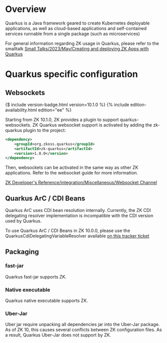 # Overview

Quarkus is a Java framework geared to create Kubernetes deployable
applications, as well as cloud-based applications and self-contained
services runnable from a single package (such as microservices)

For general information regarding ZK usage in Quarkus, please refer to
the smalltalk [Small Talks/2023/May/Creating and deploying ZK Apps with Quarkus](https://www.zkoss.org/wiki/Small_Talks/2023/May/Creating_and_deploying_ZK_Apps_with_Quarkus)

# Quarkus specific configuration

## Websockets

{$ include version-badge.html version=10.1.0 %}
{% include edition-availability.html edition="ee" %}

Starting from ZK 10.1.0, ZK provides a plugin to support
quarkus-websockets. ZK Quarkus websocket support is activated by adding
the zk-quarkus plugin to the project:

```xml
<dependency>
    <groupId>org.zkoss.quarkus</groupId>
    <artifactId>zk-quarkus</artifactId>
    <version>1.0.0</version>
</dependency>
```

Then, websockets can be activated in the same way as other ZK
applications. Refer to the websocket guide for more information.

[ZK Developer's Reference/integration/Miscellaneous/Websocket Channel]({{site.baseurl}}/zk_dev_ref/integration//websocket_channel)

## Quarkus ArC / CDI Beans

Quarkus ArC uses CDI bean resolution internally. Currently, the ZK CDI
delegating resolver implementation is incompatible with the CDI version
used by Quarkus.

To use Quarkus ArC / CDI Beans in ZK 10.0.0, please use the
QuarkusCdiDelegatingVariableResolver available [on this tracker ticket](https://tracker.zkoss.org/browse/ZK-5458)

## Packaging

### fast-jar

Quarkus fast-jar supports ZK.

### Native executable

Quarkus native executable supports ZK.

### Uber-Jar

Uber jar require unpacking all dependencies jar into the Uber-Jar
package. As of ZK 10, this causes several conflicts between ZK
configuration files. As a result, Quarkus Uber-Jar does not support by
ZK.
